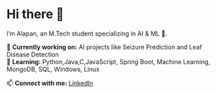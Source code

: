 # Hi there 👋
I’m Alapan, an M.Tech student specializing in AI & ML 🚀.

🔭 **Currently working on:** AI projects like Seizure Prediction and Leaf Disease Detection  
🌱 **Learning:**  Python,Java,C,JavaScript, Spring Boot, Machine Learning, MongoDB, SQL, Windows, Linux

📫 **Connect with me:** [LinkedIn](https://linkedin.com/in/yourprofile)  

